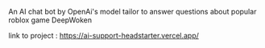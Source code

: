 An AI chat bot by OpenAi's model tailor to answer questions about popular roblox game DeepWoken

link to project : https://ai-support-headstarter.vercel.app/
